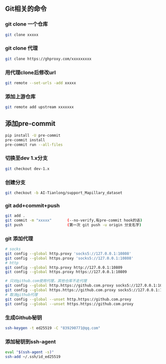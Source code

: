 ## Git相关的命令
### git clone 一个仓库

```bash
git clone xxxxx
```
### git clone 代理
```bash
git clone https://ghproxy.com/xxxxxxxxx
```
### 用代理clone后修改url
```bash
git remote --set-urls -add xxxxx
```


### 添加上游仓库

```bash
git remote add upstream xxxxxxx
```

## 添加pre-commit

```bash
pip install -U pre-commit
pre-commit install
pre-commit run --all-files
```

### 切换至dev 1.x分支

```bash
git checkout dev-1.x 
```

### 创建分支

```bash
git checkout -b AI-Tianlong/support_Mapillary_dataset
```

### git add+commit+push
```bash
git add .
git commit -m "xxxxx"       (--no-verify,有pre-commit hook的话)
git push                    (第一次 git push -u origin 分支名字)
```
### git 添加代理
```bash
# socks
git config --global http.proxy 'socks5://127.0.0.1:10808' 
git config --global https.proxy 'socks5://127.0.0.1:10808'
# http
git config --global http.proxy http://127.0.0.1:10809 
git config --global https.proxy https://127.0.0.1:10809

# 只对github.com使用代理，其他仓库不走代理
git config --global http.https://github.com.proxy socks5://127.0.0.1:10808
git config --global https.https://github.com.proxy socks5://127.0.0.1:10808
# 取消github代理
git config --global --unset http.https://github.com.proxy
git config --global --unset https.https://github.com.proxy

```
### 生成Github秘钥
```bash
ssh-keygen -t ed25519 -C "839290771@qq.com"
```
### 添加秘钥到ssh-agent
```bash
eval "$(ssh-agent -s)"
ssh-add ~/.ssh/id_ed25519
```
